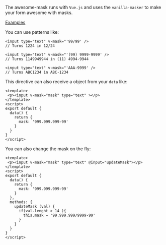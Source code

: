The awesome-mask runs with `Vue.js` and uses the `vanilla-masker` to make your form awesome with masks.

[Examples](https://moip.github.io/awesome-examples/)

You can use patterns like:

```
<input type="text" v-mask="'99/99' />
// Turns 1224 in 12/24
```

```
<input type="text" v-mask="'(99) 9999-9999' />
// Turns 1149949944 in (11) 4994-9944
```



```
<input type="text" v-mask="'AAA-9999' />
// Turns ABC1234 in ABC-1234
```


This directive can also receive a object from your `data` like:

```
<template>
 <p><input v-mask="mask" type="text" ></p>
</template>
<script>
export default {
  data() {
    return {
      mask: '999.999.999-99'
    }
  }
}
</script>
```

You can also change the mask on the fly:

```
<template>
 <p><input v-mask="mask" type="text" @input="updateMask"></p>
</template>
<script>
export default {
  data() {
    return {
      mask: '999.999.999-99'
    }
  },
  methods: {
    updateMask (val) {
      if(val.lenght > 14 ){
        this.mask = '99.999.999/9999-99'
      }
    }
  }
}
</script>
```
